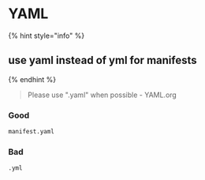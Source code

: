# YAML

{% hint style="info" %}
## use yaml instead of yml for manifests
{% endhint %}

> Please use ".yaml" when possible - YAML.org

### Good

```bash
manifest.yaml
```

### Bad

```bash
.yml
```



